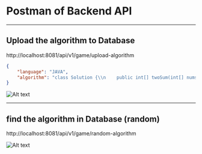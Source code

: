 # Postman of Backend API

****
## Upload the algorithm to Database
http://localhost:8081/api/v1/game/upload-algorithm

```json
{
    "language": "JAVA",
    "algorithm": "class Solution {\\n    public int[] twoSum(int[] nums, int target) {\\n        Map<Integer, Integer> numMap = new HashMap<>();\\n        int n = nums.length;\\n\\n        // Build the hash table\\n        for (int i = 0; i < n; i++) {\\n            numMap.put(nums[i], i);\\n        }\\n\\n        // Find the complement\\n        for (int i = 0; i < n; i++) {\\n            int complement = target - nums[i];\\n            if (numMap.containsKey(complement) && numMap.get(complement) != i) {\\n                return new int[]{i, numMap.get(complement)};\\n            }\\n        }\\n\\n        return new int[]{}; // No solution found\\n    }\\n}"
}
```
![Alt text](/image.png)
****
## find the algorithm in Database (random)
http://localhost:8081/api/v1/game/random-algorithm

![Alt text](/image2.png)